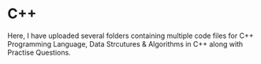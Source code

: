 # C++

Here, I have uploaded several folders containing multiple code files for C++ Programming Language, Data Strcutures & Algorithms in C++ along with Practise Questions.
